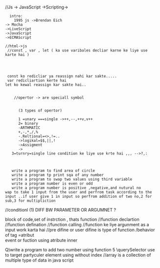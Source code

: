 //Js -> JavaScript
  ->Scripting->
     

      intro:
        1995 js ->Brendan Eich
    -> Mocha
    ->LiveScript
    ->JavaScript
    ->ECMAScript

    //html->js
     //const , var , let ( ka use varibales decliar karne ke liye use karte hai )




     const ko redicliar ya reassign nahi kar sakte.....
     var redicliartion kerte hai
    let ko kewal reassign kar sakte hai..
      

        //opertor -> are speciall symbol 
          

          (3 types of opertor)

          1 =unary ===single ->++,--,++v,v++
          2= binary
          -ARTHMATIC
          +,-,*,/,%          
          -.Reltional=<>,!=..
          ->logikal=$$,||,!
          ->Assigment
          ->
       3=turnry=single line condition ke liye use krte hai ,,, -->?,:



       write a program to find area of circle
       write a program tp print sqa of any number 
       write a program to swap two values using third variable 
       write a program number is even or odd
       write a program number is positive ,negative,and nutural no
    wap to take 1 input from the user and perfrom task according to the input ..if user give 1 in input so perfrom addition of two no,2 for sub,3 for multipliction
//conditionl
  (1) DIFF BW PARAMETER OR ARGUMNET ?

block of code,set of instrction , thats function
  //function declartion
  //function defination
  //function calling 
//function ke liye argunment as a input work karta hai
//pre difine or user difine is type of function
/behavior of tag =atribut  
event or fuction using atribute inner  

   Q)write a program to add two number using function   5
   \\querySelector use to target partyculer element  using without index
//array is a collection of multiple  type of data in java script  